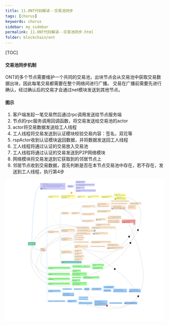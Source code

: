 ```yaml
---
title: 11.ONT代码解读--交易池同步
tags: [chorus]
keywords: chorus
sidebar: my_sidebar
permalink: 11.ONT代码解读--交易池同步.html
folder: blockchain/ont
---
```

[TOC]

#### 交易池同步机制
ONT的多个节点需要维护一个共同的交易池，出块节点会从交易池中获取交易数据出块，因此每笔交易都需要在整个网络间进行广播。
交易在广播前需要先进行确认，经过确认后的交易才会通过net模块发送到其他节点。

#### 图示
1. 客户端发起一笔交易然后通过rpc调用发送给节点服务端
2. 节点的rpc服务调用回调函数，将交易发送给交易池的actor
3. actor将交易数据发送给工人线程
4. 工人线程将交易发送到认证模块校验交易内容：签名，双花等
5. rspActor收到认证模块返回数据，并将数据发送回工人线程
6. 工人线程将通过认证的交易放入交易池
7. 工人线程将通过认证的交易发送到P2P网络模块
8. 网络模块将交易发送到它获取到的邻居节点上
9. 邻居节点收到交易数据，首先判断是否在本节点交易池中存在，若不存在，发送到工人线程，执行第4步

![11-1](./lib/images/blockchain/ont/11-1.png)
